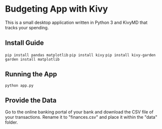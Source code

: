 # Budgeting App with Kivy

This is a small desktop application written in Python 3 and KivyMD
that tracks your spending.

## Install Guide

`pip install pandas matplotlib`
`pip install kivy`
`pip install kivy-garden`
`garden install matplotlib`

## Running the App

`python app.py`

## Provide the Data

Go to the online banking portal of your bank and download the CSV file of your transactions. Rename it to "finances.csv" and place it within the "data" folder.